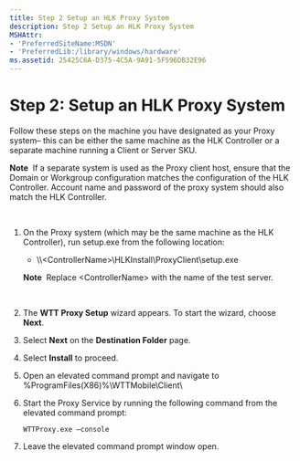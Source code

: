 ```yaml
---
title: Step 2 Setup an HLK Proxy System
description: Step 2 Setup an HLK Proxy System
MSHAttr:
- 'PreferredSiteName:MSDN'
- 'PreferredLib:/library/windows/hardware'
ms.assetid: 25425C6A-D375-4C5A-9A91-5F596DB32E96
---
```


# Step 2: Setup an HLK Proxy System


Follow these steps on the machine you have designated as your Proxy system– this can be either the same machine as the HLK Controller or a separate machine running a Client or Server SKU.

**Note**  If a separate system is used as the Proxy client host, ensure that the Domain or Workgroup configuration matches the configuration of the HLK Controller. Account name and password of the proxy system should also match the HLK Controller.

 

1.  On the Proxy system (which may be the same machine as the HLK Controller), run setup.exe from the following location:
    -   \\\\&lt;ControllerName&gt;\\HLKInstall\\ProxyClient\\setup.exe

    **Note**  Replace &lt;ControllerName&gt; with the name of the test server.

     

2.  The **WTT Proxy Setup** wizard appears. To start the wizard, choose **Next**.
3.  Select **Next** on the **Destination Folder** page.
4.  Select **Install** to proceed.
5.  Open an elevated command prompt and navigate to %ProgramFiles(X86)%\\WTTMobile\\Client\\
6.  Start the Proxy Service by running the following command from the elevated command prompt:

    ``` syntax
    WTTProxy.exe –console
    ```

7.  Leave the elevated command prompt window open.

 

 






